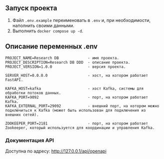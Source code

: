 ## Запуск проекта

1. Файл `.env.example` переименовать в `.env` и, при необходимости, наполнить своими данными.
2. Выполнить `docker compose up -d`.

## Описание переменных .env

```
PROJECT_NAME=Research DB             - имя проекта.
PROJECT_DESCRIPTION=Research DB DDD  - описание проекта.
PROJECT_VERSION=1.0.0                - версия проекта.

SERVER_HOST=0.0.0.0                  - хост, на котором работает FastAPI.

KAFKA_HOST=kafka                     - хост Kafka, системы для обработки потоков данных.
KAFKA_PORT=9092                      - порт, на котором работает Kafka.
KAFKA_EXTERNAL_PORT=29092            - внешний порт, на котором можно подключиться к Kafka (может быть использован для подключения из внешних сетей).

ZOOKEEPER_PORT=2181                  - порт, на котором работает Zookeeper, который используется для координации и управления Kafka.
```

### Документация API
Доступна по адресу: http://127.0.0.1/api/openapi